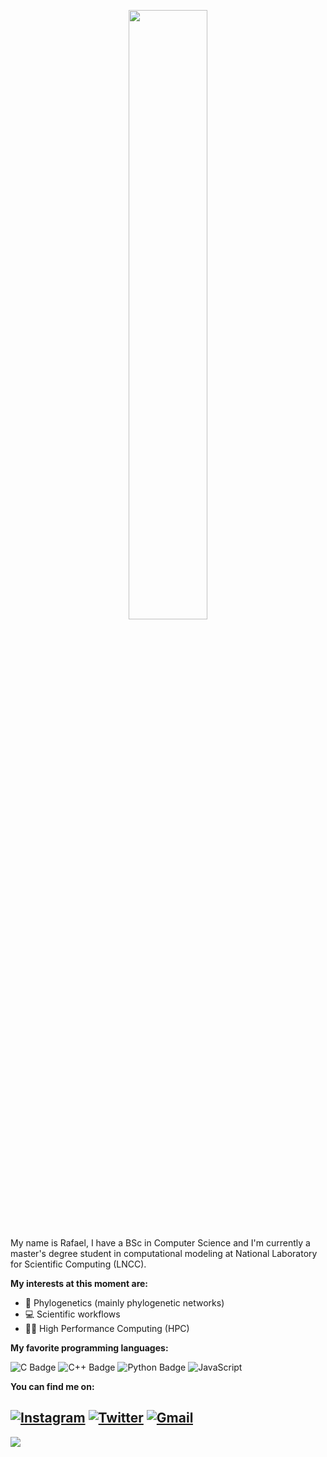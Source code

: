 <p align="center">
  <img display="block" width="50%" margin-left="auto" margin-right="auto" src="https://media.giphy.com/media/Nx0rz3jtxtEre/giphy.gif">
</p>


My name is Rafael, I have a BSc in Computer Science and I'm currently a master's degree student in computational modeling at National Laboratory for Scientific Computing (LNCC).

**My interests at this moment are:**
- 🧬 Phylogenetics (mainly phylogenetic networks)
- 💻 Scientific workflows
- 👩‍💻 High Performance Computing (HPC)

**My favorite programming languages:**

![C Badge](https://img.shields.io/badge/c-%2300599C.svg?&style=for-the-badge&logo=c&logoColor=white) ![C++ Badge](https://img.shields.io/badge/c++-%2300599C.svg?&style=for-the-badge&logo=c%2B%2B&ogoColor=white) ![Python Badge](https://img.shields.io/badge/python-%2314354C.svg?&style=for-the-badge&logo=python&logoColor=white) ![JavaScript](https://img.shields.io/badge/javascript-%23323330.svg?style=for-the-badge&logo=javascript&logoColor=%23F7DF1E)

**You can find me on:**

[![Instagram](https://img.shields.io/badge/Instagram-%23E4405F.svg?style=for-the-badge&logo=Instagram&logoColor=white&)](https://www.instagram.com/rafaelstjf) [![Twitter](https://img.shields.io/badge/Twitter-%231DA1F2.svg?style=for-the-badge&logo=Twitter&logoColor=white)](https://twitter.com/Rafaelstjf) <a href="mailto:rafaelstjf@gmail.com"><img src="https://img.shields.io/badge/Gmail-D14836?style=for-the-badge&logo=gmail&logoColor=white" alt="Gmail"></a>
---
![](https://komarev.com/ghpvc/?username=rafaelstjf&style=flat-square&color=64C9CF&label=PROFILE+VIEWS)

<!--
**rafaelstjf/rafaelstjf** is a ✨ _special_ ✨ repository because its `README.md` (this file) appears on your GitHub profile.

Here are some ideas to get you started:

- 🔭 I’m currently working on ...
- 🌱 I’m currently learning ...
- 👯 I’m looking to collaborate on ...
- 🤔 I’m looking for help with ...
- 💬 Ask me about ...
- 📫 How to reach me: ...
- 😄 Pronouns: ...
- ⚡ Fun fact: ...
-->
